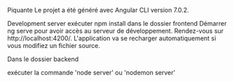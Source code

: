 Piquante
Le projet a été généré avec Angular CLI version 7.0.2.

Development server
exécuter npm install dans le dossier frontend
Démarrer ng serve pour avoir accès au serveur de développement. Rendez-vous sur http://localhost:4200/. L'application va se recharger automatiquement si vous modifiez un fichier source.

Dans le dossier backend

exécuter la commande 'node server' ou 'nodemon server'

